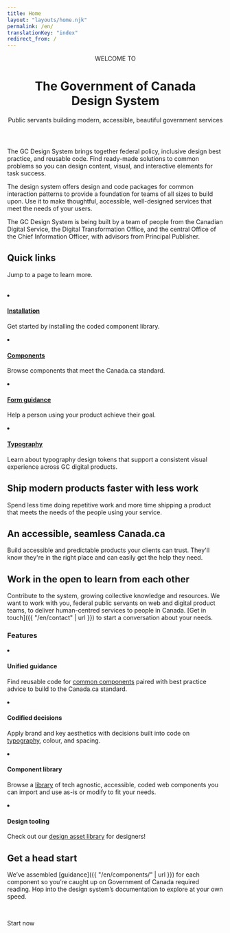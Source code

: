 ```yaml
---
title: Home
layout: "layouts/home.njk"
permalink: /en/
translationKey: "index"
redirect_from: /
---
```


<header class="welcome-banner">

WELCOME TO

# The Government of Canada <br/> Design System

Public servants building modern, accessible, beautiful government services
</header>

The GC Design System brings together federal policy, inclusive design best practice, and reusable code. Find ready-made solutions to common problems so you can design content, visual, and interactive elements for task success.

The design system offers design and code packages for common interaction patterns to provide a foundation for teams of all sizes to build upon. Use it to make thoughtful, accessible, well-designed services that meet the needs of your users.

The GC Design System is being built by a team of people from the Canadian Digital Service, the Digital Transformation Office, and the central Office of the Chief Information Officer, with advisors from Principal Publisher.

<div class="quick-links-container">

## Quick links

Jump to a page to learn more.

<br/>

<gcds-grid class="quick-links" gap="spacing-400" grid-tag="ul" grid-template-columns="1fr" grid-template-columns-tablet="1fr 1fr">
    <li>
        <h4><a href="{{ "/en/installation/" | url }}">Installation</a></h4>
        <p>Get started by installing the coded component library.</p>
    </li>
    <li>
        <h4><a href="{{ "/en/components/" | url }}">Components</a></h4>
        <p>Browse components that meet the Canada.ca standard.</p>
    </li>
    <li>
        <h4><a href="{{ "/en/components/forms/form-guidance/" | url }}">Form guidance</a></h4>
        <p>Help a person using your product achieve their goal.</p>
    </li>
    <li>
        <h4><a href="{{ "/en/foundations/typography" | url }}">Typography</a></h4>
        <p>Learn about typography design tokens that support a consistent visual experience across GC digital products.</p>
    </li>
</gcds-grid>

</div>

## Ship modern products faster with less work

Spend less time doing repetitive work and more time shipping a product that meets the needs of the people using your service.

## An accessible, seamless Canada.ca

Build accessible and predictable products your clients can trust. They'll know they're in the right place and can easily get the help they need.


## Work in the open to learn from each other

Contribute to the system, growing collective knowledge and resources. We want to work with you, federal public servants on web and digital product teams, to deliver human-centred services to people in Canada. [Get in touch]({{ "/en/contact" | url }}) to start a conversation about your needs.


<div class="features-container">
    <h3>Features</h3>
    <gcds-grid class="features" gap="spacing-500" grid-tag="ul" grid-template-columns="1fr" grid-template-columns-tablet="1fr 1fr">
        <li>
            <h4>Unified guidance</h4>
            <p>Find reusable code for <a href="{{ "/en/components/" | url }}">common components</a> paired with best practice advice to build to the Canada.ca standard.</p>
        </li>
        <li>
            <h4>Codified decisions</h4>
            <p>Apply brand and key aesthetics with decisions built into code on <a href="{{ "/en/foundations/typography/" | url }}">typography</a>, colour, and spacing.</p>
        </li>
        <li>
            <h4>Component library</h4>
            <p>Browse a <a href="{{ "/en/components/" | url }}">library</a> of tech agnostic, accessible, coded web components you can import and use as-is or modify to fit your needs.</p>
        </li>
        <li>
            <h4>Design tooling</h4>
            <p>Check out our <a href="{{ "https://www.figma.com/file/4KWj8wnnXoq6cA6yl0dnsR/GC-Components?node-id=4%3A1006" | url }}" target="_blank">design asset library</a> for designers!</p>
        </li>
    </gcds-grid>
</div>


## Get a head start

We’ve assembled [guidance]({{ "/en/components/" | url }}) for each component so you’re caught up on Government of Canada required reading. Hop into the design system’s documentation to explore at your own speed.

<br/>

<gcds-button button-type="link" href="http://localhost:8080/en/installation/">Start now</gcds-button>
